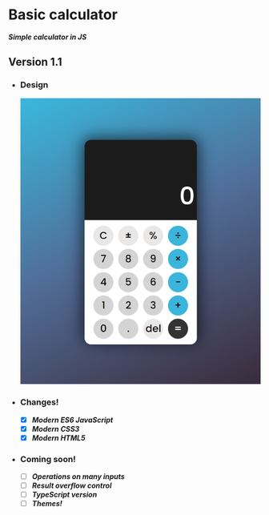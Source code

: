 # Basic calculator
***Simple calculator in JS***
## Version 1.1
- ### Design
  ![Test](icon/calculator%20design%20by%20MT.png)
- ### Changes!

  - [x] ***Modern ES6 JavaScript***
  - [x] ***Modern CSS3***
  - [x] ***Modern HTML5***

- ### Coming soon!

  - [ ] ***Operations on many inputs***
  - [ ] ***Result overflow control***
  - [ ] ***TypeScript version***
  - [ ] ***Themes!***
